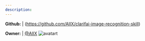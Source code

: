 ```yaml
---
description: 
---
```



**Github:** | (https://github.com/AIIX/clarifai-image-recognition-skill)

**Owner:** | [@AIIX](https://github.com/AIIX) ![avatart](https://avatars3.githubusercontent.com/u/19663666?v=4)

